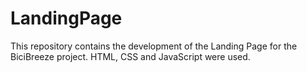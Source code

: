 # LandingPage
This repository contains the development of the Landing Page for the BiciBreeze project. HTML, CSS and JavaScript were used.

